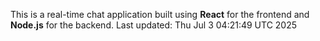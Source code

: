 This is a real-time chat application built using **React** for the frontend and **Node.js** for the backend.
Last updated: Thu Jul  3 04:21:49 UTC 2025
